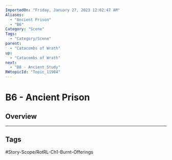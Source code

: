 ```yaml
---
ImportedOn: "Friday, January 27, 2023 12:02:47 AM"
Aliases:
  - "Ancient Prison"
  - "B6"
Category: "Scene"
Tags:
  - "Category/Scene"
parent:
  - "Catacombs of Wrath"
up:
  - "Catacombs of Wrath"
next:
  - "B8 - Ancient Study"
RWtopicId: "Topic_11984"
---
```

# B6 - Ancient Prison
## Overview

---
## Tags
#Story-Scope/RotRL-Ch1-Burnt-Offerings

